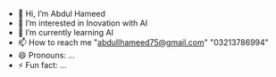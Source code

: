 - 👋 Hi, I’m Abdul Hameed
- 👀 I’m interested in Inovation with AI
- 🌱 I’m currently learning AI
- 📫 How to reach me "abdullhameed75@gmail.com" "03213786994"
- 😄 Pronouns: ...
- ⚡ Fun fact: ...

<!---
abdullhameed75/abdullhameed75 is a ✨ special ✨ repository because its `README.md` (this file) appears on your GitHub profile.
You can click the Preview link to take a look at your changes.
--->
